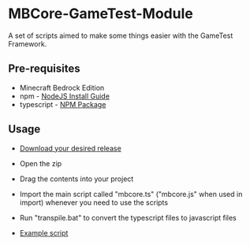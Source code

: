 # MBCore-GameTest-Module

A set of scripts aimed to make some things easier with the GameTest Framework.

## Pre-requisites

- Minecraft Bedrock Edition
- npm - [NodeJS Install Guide](https://docs.npmjs.com/downloading-and-installing-node-js-and-npm#using-a-node-installer-to-install-nodejs-and-npm)
- typescript - [NPM Package](https://www.npmjs.com/package/typescript)

## Usage

- [Download your desired release](https://github.com/MajestikButter/MBCore-GameTest-Module/releases)
- Open the zip
- Drag the contents into your project
- Import the main script called "mbcore.ts" ("mbcore.js" when used in import) whenever you need to use the scripts
- Run "transpile.bat" to convert the typescript files to javascript files

- [Example script](https://github.com/MajestikButter/MBCore-GameTest-Module/blob/main/src/index.ts)
